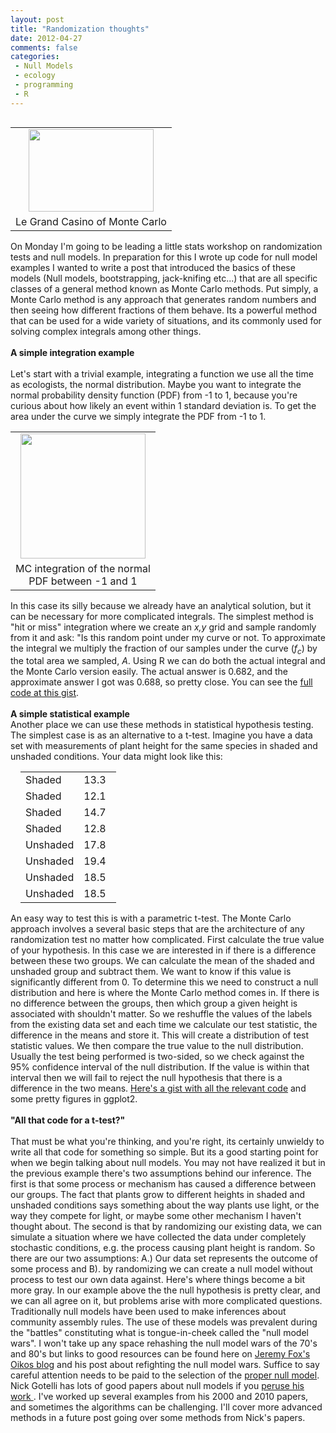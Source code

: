```yaml
---
layout: post
title: "Randomization thoughts"
date: 2012-04-27
comments: false
categories:
 - Null Models
 - ecology
 - programming
 - R
---
```


<div class='post'>
<table cellpadding="0" cellspacing="0" class="tr-caption-container" style="float: left; margin-right: 1em; text-align: left;"><tbody><tr><td style="text-align: center;"><a href="http://www.monaco.tv/images/Casino-Monaco%20Casino's-le%20Grand%20Casino%20de%20Monaco.jpg" imageanchor="1" style="clear: left; margin-bottom: 1em; margin-left: auto; margin-right: auto;"><img border="0" height="132" src="http://www.monaco.tv/images/Casino-Monaco%20Casino's-le%20Grand%20Casino%20de%20Monaco.jpg" width="200" /></a></td></tr><tr><td class="tr-caption" style="text-align: center;">Le Grand Casino of Monte Carlo</td></tr></tbody></table>On Monday I'm going to be leading a little stats workshop on randomization tests and null models.  In preparation for this I wrote up code for null model examples  I wanted to write a post that introduced the basics of these models (Null models, bootstrapping, jack-knifing etc...) that are all specific classes of a general method known as Monte Carlo methods.  Put simply, a Monte Carlo method is any approach that generates random numbers and then seeing how different fractions of them behave.  Its a powerful method that can be used for a wide variety of situations, and its commonly used for solving complex integrals among other things.  <br /><br /><b>A simple integration example</b><br /><br />Let's start with a trivial example, integrating a function we use all the time as ecologists, the normal distribution. Maybe you want to integrate the normal probability density function (PDF) from -1 to 1, because you're curious about how likely an event within 1 standard deviation is. To get the area under the curve we simply integrate the PDF from -1 to 1.  <br /><table cellpadding="0" cellspacing="0" class="tr-caption-container" style="float: right; margin-left: 1em; text-align: right;"><tbody><tr><td style="text-align: center;"><a href="http://1.bp.blogspot.com/-ARLjKr6GYao/T5sI-U-1WeI/AAAAAAAADNQ/ASZBvNS16Jk/s1600/MCMCinteg.png" imageanchor="1" style="clear: right; margin-bottom: 1em; margin-left: auto; margin-right: auto;"><img border="0" height="200" src="http://1.bp.blogspot.com/-ARLjKr6GYao/T5sI-U-1WeI/AAAAAAAADNQ/ASZBvNS16Jk/s200/MCMCinteg.png" width="200" /></a></td></tr><tr><td class="tr-caption" style="text-align: center;">MC integration of the normal<br />PDF between -1 and 1</td></tr></tbody></table>In this case its silly because we already have an analytical solution, but it can be necessary for more complicated integrals.  The simplest method is "hit or miss" integration where we create an <i>x,y</i> grid and sample randomly from it and ask: "Is this random point under my curve or not.  To approximate the integral we multiply the fraction of our samples under the curve (<i>f<sub>c</sub></i>) by the total area we sampled, <i>A</i>.  Using R we can do both the actual integral and the Monte Carlo version easily.  The actual answer is 0.682, and the approximate answer I got was 0.688, so pretty close.  You can see the <a href="https://gist.github.com/2512598">full code at this gist</a>.  <br /><br /><b>A simple statistical example<br /></b>Another place we can use these methods in statistical hypothesis testing.  The simplest case is as an alternative to a t-test.  Imagine you have a data set with measurements of plant height for the same species in shaded and unshaded conditions.  Your data might look like this: <br /><table ,="" border="0" cellpadding="1" cellspacing="1" style="float: left; margin-left: 1em; text-align: left;"><tbody><tr><td>Shaded</td><td>13.3  </td></tr><tr><td>Shaded</td><td>12.1  </td></tr><tr><td>Shaded&nbsp;</td><td>14.7&nbsp;</td></tr><tr><td>Shaded</td><td>12.8&nbsp;</td></tr><tr><td>Unshaded</td><td>17.8  </td></tr><tr><td>Unshaded</td><td>19.4 &nbsp;</td></tr><tr><td>Unshaded</td><td>18.5&nbsp;</td></tr><tr><td>Unshaded</td><td>18.5&nbsp;</td></tr></tbody></table>An easy way to test this is with a parametric t-test.  The Monte Carlo approach involves a several basic steps that are the architecture of any randomization test no matter how complicated.  First calculate the true value of your hypothesis.  In this case we are interested in if there is a difference between these two groups.  We can calculate the mean of the shaded and unshaded group and subtract them.  We want to know if this value is significantly different from 0. To determine this we need to construct a null distribution and here is where the Monte Carlo method comes in.  If there is no difference between the groups, then which group a given height is associated with shouldn't matter.  So we reshuffle the values of the labels from the existing data set and each time we calculate our test statistic, the difference in the means and store it.  This will create a distribution of test statistic values.  We then compare the true value to the null distribution.  Usually the test being performed is two-sided, so we check against the 95% confidence interval of the null distribution.  If the value is within that interval then we will fail to reject the null hypothesis that there is a difference in the two means.  <a href="https://gist.github.com/2513388">Here's a gist with all the relevant code</a> and some pretty figures in ggplot2. <br><br><b>"All that code for a t-test?"</b><br><br>That must be what you're thinking, and you're right, its certainly unwieldy to write all that code for something so simple.  But its a good starting point for when we begin talking about null models. You may not have realized it but in the previous example there's two assumptions behind our inference.  The first is that some process or mechanism has caused a difference between our groups. The fact that plants grow to different heights in shaded and unshaded conditions says something about the way plants use light, or the way they compete for light, or maybe some other mechanism I haven't thought about.  The second is that by randomizing our existing data, we can simulate a situation where we have collected the data under completely stochastic conditions, e.g. the process causing plant height is random.  So there are our two assumptions: A.) Our data set represents the outcome of some process and B). by randomizing we can create a null model without process to test our own data against. Here's where things become a bit more gray.  In our example above the the null hypothesis is pretty clear, and we can all agree on it, but problems arise with more complicated questions.  Traditionally null models have been used to make inferences about community assembly rules.  The use of these models was prevalent during the "battles" constituting what is tongue-in-cheek called the "null model wars".  I won't take up any space rehashing the null model wars of the 70's and 80's but links to good resources can be found here on <a href="http://oikosjournal.wordpress.com/2011/06/01/why-ecologists-should-refight-the-null-model-wars/">Jeremy Fox's Oikos blog</a> and his post about refighting the null model wars. Suffice to say careful attention needs to be paid to the selection of the <a href="http://evol-eco.blogspot.ca/2012/02/good-null-model-is-hard-to-find.html">proper null model</a>. Nick Gotelli has lots of good papers about null models if you <a href="http://www.uvm.edu/~ngotelli/PubList.html">peruse his work </a>.  I've worked up several examples from his 2000 and 2010 papers, and sometimes the algorithms can be challenging. I'll cover more advanced methods in a future post going over some methods from Nick's papers.</div>
